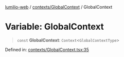 [lumilio-web](../../../modules.md) / [contexts/GlobalContext](../index.md) / GlobalContext

# Variable: GlobalContext

> `const` **GlobalContext**: `Context`\<`GlobalContextType`\>

Defined in: [contexts/GlobalContext.tsx:35](https://github.com/EdwinZhanCN/Lumilio-Photos/blob/130ee90cd12122a0d6ac1018d6d9ee450974d021/web/src/contexts/GlobalContext.tsx#L35)
